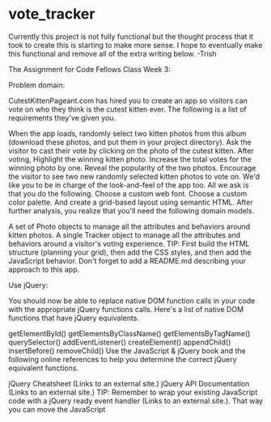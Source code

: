# vote_tracker

Currently this project is not fully functional but the thought process that it took to create this is starting to make more sense. I hope to eventually make this functional and remove all of the extra writing below. -Trish


The Assignment for Code Fellows Class Week 3:

Problem domain:

CutestKittenPageant.com has hired you to create an app so visitors can vote on who they think is the cutest kitten ever. The following is a list of requirements they've given you.

When the app loads, randomly select two kitten photos from this album (download these photos, and put them in your project directory).
Ask the visitor to cast their vote by clicking on the photo of the cutest kitten.
After voting, 
Highlight the winning kitten photo.
Increase the total votes for the winning photo by one.
Reveal the popularity of the two photos.
Encourage the visitor to see two new randomly selected kitten photos to vote on.
We'd like you to be in charge of the look-and-feel of the app too. All we ask is that you do the following.
Choose a custom web font.
Choose a custom color palette.
And create a grid-based layout using semantic HTML.
After further analysis, you realize that you'll need the following domain models.

A set of Photo objects to manage all the attributes and behaviors around kitten photos.
A single Tracker object to manage all the attributes and behaviors around a visitor's voting experience.
TIP: First build the HTML structure (planning your grid), then add the CSS styles, and then add the JavaScript behavior. Don't forget to add a README.md describing your approach to this app.

Use jQuery:

You should now be able to replace native DOM function calls in your code with the appropriate jQuery functions calls. Here's a list of native DOM functions that have jQuery equivalents.

getElementById()
getElementsByClassName()
getElementsByTagName()
querySelector()
addEventListener()
createElement()
appendChild()
insertBefore()
removeChild()
Use the JavaScript & jQuery book and the following online references to help you determine the correct jQuery equivalent functions.

jQuery Cheatsheet (Links to an external site.)
jQuery API Documentation (Links to an external site.)
TIP: Remember to wrap your existing JavaScript code with a jQuery ready event handler (Links to an external site.). That way you can move the JavaScript <script> tags from the <body> tag to the <head> tag.

